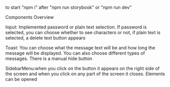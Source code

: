 to start "npm i" after "npm run storybook" or "npm run dev"

Components Overview

Input: Implemented password or plain text selection. If password is selected, you can choose whether to see characters or not, if plain text is selected, a delete text button appears

Toast: You can choose what the message text will be and how long the message will be displayed. You can also choose different types of messages. There is a manual hide button

SidebarMenu:when you click on the button it appears on the right side of the screen and when you click on any part of the screen it closes. Elements can be opened
